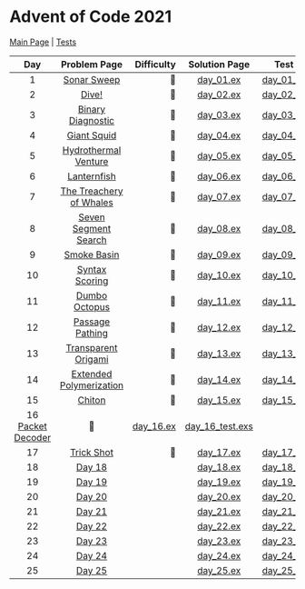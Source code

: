 # Advent of Code 2021

[Main Page](https://adventofcode.com/2021) | [Tests](/test/2021)

| Day |                          Problem Page                           | Difficulty |          Solution Page           |                   Test Page                   |
| :-: | :-------------------------------------------------------------: | ---------: | :------------------------------: | :-------------------------------------------: |
|  1  |       [Sonar Sweep](https://adventofcode.com/2021/day/1)        |    :star2: | [day_01.ex](/lib/2021/day_01.ex) | [day_01_test.exs](/test/2021/day_01_test.exs) |
|  2  |          [Dive!](https://adventofcode.com/2021/day/2)           |    :star2: | [day_02.ex](/lib/2021/day_02.ex) | [day_02_test.exs](/test/2021/day_02_test.exs) |
|  3  |    [Binary Diagnostic](https://adventofcode.com/2021/day/3)     |    :star2: | [day_03.ex](/lib/2021/day_03.ex) | [day_03_test.exs](/test/2021/day_03_test.exs) |
|  4  |       [Giant Squid](https://adventofcode.com/2021/day/4)        |    :star2: | [day_04.ex](/lib/2021/day_04.ex) | [day_04_test.exs](/test/2021/day_04_test.exs) |
|  5  |   [Hydrothermal Venture](https://adventofcode.com/2021/day/5)   |    :star2: | [day_05.ex](/lib/2021/day_05.ex) | [day_05_test.exs](/test/2021/day_05_test.exs) |
|  6  |       [Lanternfish](https://adventofcode.com/2021/day/6)        |    :star2: | [day_06.ex](/lib/2021/day_06.ex) | [day_06_test.exs](/test/2021/day_06_test.exs) |
|  7  | [The Treachery of Whales](https://adventofcode.com/2021/day/7)  |    :star2: | [day_07.ex](/lib/2021/day_07.ex) | [day_07_test.exs](/test/2021/day_07_test.exs) |
|  8  |   [Seven Segment Search](https://adventofcode.com/2021/day/8)   |    :star2: | [day_08.ex](/lib/2021/day_08.ex) | [day_08_test.exs](/test/2021/day_08_test.exs) |
|  9  |       [Smoke Basin](https://adventofcode.com/2021/day/9)        |    :star2: | [day_09.ex](/lib/2021/day_09.ex) | [day_09_test.exs](/test/2021/day_09_test.exs) |
| 10  |     [Syntax Scoring](https://adventofcode.com/2021/day/10)      |    :star2: | [day_10.ex](/lib/2021/day_10.ex) | [day_10_test.exs](/test/2021/day_10_test.exs) |
| 11  |      [Dumbo Octopus](https://adventofcode.com/2021/day/11)      |    :star2: | [day_11.ex](/lib/2021/day_11.ex) | [day_11_test.exs](/test/2021/day_11_test.exs) |
| 12  |     [Passage Pathing](https://adventofcode.com/2021/day/12)     |    :star2: | [day_12.ex](/lib/2021/day_12.ex) | [day_12_test.exs](/test/2021/day_12_test.exs) |
| 13  |   [Transparent Origami](https://adventofcode.com/2021/day/13)   |    :star2: | [day_13.ex](/lib/2021/day_13.ex) | [day_13_test.exs](/test/2021/day_13_test.exs) |
| 14  | [Extended Polymerization](https://adventofcode.com/2021/day/14) |    :star2: | [day_14.ex](/lib/2021/day_14.ex) | [day_14_test.exs](/test/2021/day_14_test.exs) |
| 15  |         [Chiton](https://adventofcode.com/2021/day/15)          |    :star2: | [day_15.ex](/lib/2021/day_15.ex) | [day_15_test.exs](/test/2021/day_15_test.exs) |
| 16        [Packet Decoder](https://adventofcode.com/2021/day/16)      |    :star2: | [day_16.ex](/lib/2021/day_16.ex) | [day_16_test.exs](/test/2021/day_16_test.exs) |
| 17  |         [Trick Shot](https://adventofcode.com/2021/day/17)          | :star2: | [day_17.ex](/lib/2021/day_17.ex) | [day_17_test.exs](/test/2021/day_17_test.exs) |
| 18  |         [Day 18](https://adventofcode.com/2021/day/18)          |            | [day_18.ex](/lib/2021/day_18.ex) | [day_18_test.exs](/test/2021/day_18_test.exs) |
| 19  |         [Day 19](https://adventofcode.com/2021/day/19)          |            | [day_19.ex](/lib/2021/day_19.ex) | [day_19_test.exs](/test/2021/day_19_test.exs) |
| 20  |         [Day 20](https://adventofcode.com/2021/day/20)          |            | [day_20.ex](/lib/2021/day_20.ex) | [day_20_test.exs](/test/2021/day_20_test.exs) |
| 21  |         [Day 21](https://adventofcode.com/2021/day/21)          |            | [day_21.ex](/lib/2021/day_21.ex) | [day_21_test.exs](/test/2021/day_21_test.exs) |
| 22  |         [Day 22](https://adventofcode.com/2021/day/22)          |            | [day_22.ex](/lib/2021/day_22.ex) | [day_22_test.exs](/test/2021/day_22_test.exs) |
| 23  |         [Day 23](https://adventofcode.com/2021/day/23)          |            | [day_23.ex](/lib/2021/day_23.ex) | [day_23_test.exs](/test/2021/day_23_test.exs) |
| 24  |         [Day 24](https://adventofcode.com/2021/day/24)          |            | [day_24.ex](/lib/2021/day_24.ex) | [day_24_test.exs](/test/2021/day_24_test.exs) |
| 25  |         [Day 25](https://adventofcode.com/2021/day/25)          |            | [day_25.ex](/lib/2021/day_25.ex) | [day_25_test.exs](/test/2021/day_25_test.exs) |

